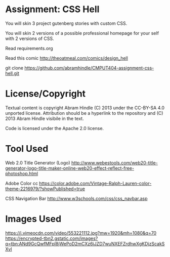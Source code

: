 Assignment: CSS Hell
====================

You will skin 3 project gutenberg stories with custom CSS.

You will skin 2 versions of a possible professional homepage for your
self with 2 versions of CSS.

Read requirements.org

Read this comic http://theoatmeal.com/comics/design_hell

git clone https://github.com/abramhindle/CMPUT404-assignment-css-hell.git

License/Copyright
=================

Textual content is copyright Abram Hindle (C) 2013 under the CC-BY-SA
4.0 unported license. Attribution should be a hyperlink to the
repository and (C) 2013 Abram Hindle visibile in the text.

Code is licensed under the Apache 2.0 license.

Tool Used
=================
Web 2.0 Title Generator (Logo)
http://www.webestools.com/web20-title-generator-logo-title-maker-online-web20-effect-reflect-free-photoshop.html

Adobe Color cc
https://color.adobe.com/Vintage-Ralph-Lauren-color-theme-2216979/?showPublished=true

CSS Navigation Bar
http://www.w3schools.com/css/css_navbar.asp

Images Used
=================
https://i.vimeocdn.com/video/553221112.jpg?mw=1920&mh=1080&q=70
https://encrypted-tbn2.gstatic.com/images?q=tbn:ANd9GcQwfMFpI8jWePoD2mCXz6iJZD7wuNXEFZrdhwXgKDjzScakSXvl
